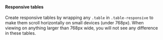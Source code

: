<h4>Responsive tables</h4>
<p>Create responsive tables by wrapping any <code>.table</code> in <code>.table-responsive</code> to make them scroll horizontally on small devices (under 768px). When viewing on anything larger than 768px wide, you will not see any difference in these tables.</p>